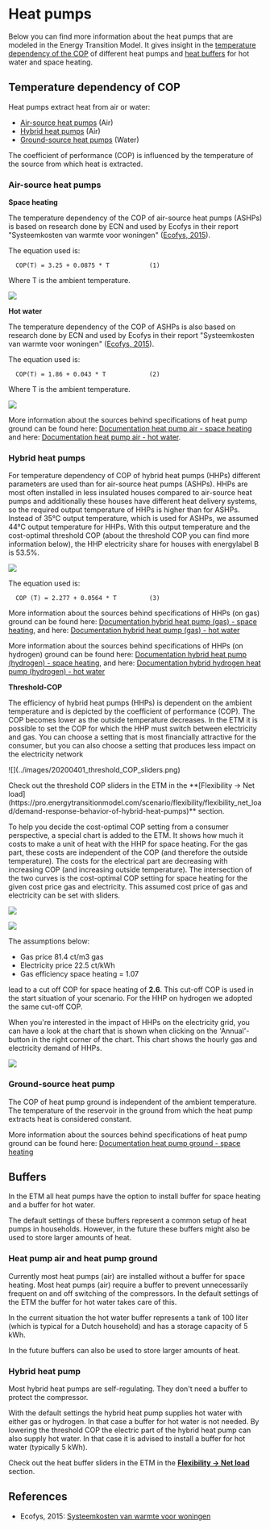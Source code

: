 # Heat pumps

Below you can find more information about the heat pumps that are modeled in the Energy Transition Model. It gives insight in the [temperature dependency of the COP](#Temperature-dependency-of-COP) of different heat pumps and [heat buffers](#Buffers) for hot water and space heating.  

## Temperature dependency of COP
Heat pumps extract heat from air or water:
* [Air-source heat pumps](#Air-source-heat-pumps) (Air)
* [Hybrid heat pumps](#Hybrid-heat-pumps) (Air)
* [Ground-source heat pumps](#Ground-source-heat-pump) (Water)


The coefficient of performance (COP) is influenced by the temperature of the source from which heat is extracted. 

### Air-source heat pumps

**Space heating**

The temperature dependency of the COP of air-source heat pumps (ASHPs) is based on research done by ECN and used by Ecofys in their report "Systeemkosten van warmte voor woningen" (<a href="https://refman.energytransitionmodel.com/publications/2063">Ecofys, 2015</a>). 

The equation used is:

`  COP(T) = 3.25 + 0.0875 * T     		(1)`

Where T is the ambient temperature.

![](../images/20170921_COP_space.png)

**Hot water**

The temperature dependency of the COP of ASHPs is also based on research done by ECN and used by Ecofys in their report "Systeemkosten van warmte voor woningen" (<a href="https://refman.energytransitionmodel.com/publications/2063">Ecofys, 2015</a>).

The equation used is:

`  COP(T) = 1.86 + 0.043 * T     		(2)`

Where T is the ambient temperature.

![](../images/20170921_COP_water.png)


More information about the sources behind specifications of heat pump ground can be found here: [Documentation heat pump air - space heating](https://github.com/quintel/etdataset/blob/master/nodes_source_analyses/households/households_space_heater_heatpump_air_water_electricity.converter.xlsx) and here: [Documentation heat pump air - hot water](https://github.com/quintel/etdataset/blob/master/nodes_source_analyses/households/households_water_heater_heatpump_air_water_electricity.converter.xlsx).

### Hybrid heat pumps
For temperature dependency of COP of hybrid heat pumps (HHPs) different parameters are used than for air-source heat pumps (ASHPs). HHPs are most often installed in less insulated houses compared to air-source heat pumps and additionally these houses have different heat delivery systems, so the required output temperature of HHPs is higher than for ASHPs. Instead of 35°C output temperature, which is used for ASHPs, we assumed 44°C output temperature for HHPs. With this output temperature and the cost-optimal threshold COP (about the threshold COP you can find more information below), the HHP electricity share for houses with energylabel B is 53.5%. 

![](../images/20200401_hhp_gas_elec_share.png)

The equation used is:

`  COP (T) = 2.277 + 0.0564 * T  		(3)`

More information about the sources behind specifications of HHPs (on gas) ground can be found here: [Documentation hybrid heat pump (gas) - space heating](https://github.com/quintel/etdataset/blob/master/nodes_source_analyses/households/households_space_heater_hybrid_heatpump_air_water_electricity.converter.xlsx), and here: [Documentation hybrid heat pump (gas) - hot water](https://github.com/quintel/etdataset/blob/master/nodes_source_analyses/households/households_water_heater_hybrid_heatpump_air_water_electricity.converter.xlsx)

More information about the sources behind specifications of HHPs (on hydrogen) ground can be found here: [Documentation hybrid heat pump (hydrogen) - space heating](https://github.com/quintel/etdataset/blob/master/nodes_source_analyses/households/households_space_heater_hybrid_hydrogen_heatpump_air_water_electricity.converter.xlsx), and here: [Documentation hybrid hydrogen heat pump (hydrogen) - hot water](https://github.com/quintel/etdataset/blob/master/nodes_source_analyses/households/households_water_heater_hybrid_hydrogen_heatpump_air_water_electricity.converter.xlsx)

**Threshold-COP**

The efficiency of hybrid heat pumps (HHPs) is dependent on the ambient temperature and is depicted by the coefficient of performance (COP). The COP becomes lower as the outside temperature decreases. In the ETM it is possible to set the COP for which the HHP must switch between electricity and gas. You can choose a setting that is most financially attractive for the consumer, but you can also choose a setting that produces less impact on the electricity network 
<p>
![](../images/20200401_threshold_COP_sliders.png)
<p>
Check out the threshold COP sliders in the ETM in the **[Flexibility → Net load](https://pro.energytransitionmodel.com/scenario/flexibility/flexibility_net_load/demand-response-behavior-of-hybrid-heat-pumps)** section.

To help you decide the cost-optimal COP setting from a consumer perspective, a special chart is added to the ETM. It shows how much it costs to make a unit of heat with the HHP for space heating. For the gas part, these costs are independent of the COP (and therefore the outside temperature). The costs for the electrical part are decreasing with increasing COP (and increasing outside temperature). The intersection of the two curves is the cost-optimal COP setting for space heating for the given cost price gas and electricity. This assumed cost price of gas and electricity can be set with sliders. 

![](../images/20200320_HHP_cost_optimal_COP_chart.png)

![](../images/20200313_HHP_COP_gas_electricity_costs_sliders.png)

The assumptions below:

- Gas price 81.4 ct/m3 gas
- Electricity price 22.5 ct/kWh
- Gas efficiency space heating = 1.07

lead to a cut off COP for space heating of **2.6**. This cut-off COP is used in the start situation of your scenario. For the HHP on hydrogen we adopted the same cut-off COP.

When you're interested in the impact of HHPs on the electricity grid, you can have a look at the chart that is shown when clicking on the 'Annual'-button in the right corner of the chart. This chart shows the hourly gas and electricity demand of HHPs. 

![](../images/20200320_hourly_demand_HHP_households.png)

### Ground-source heat pump
The COP of heat pump ground is independent of the ambient temperature. The temperature of the reservoir in the ground from which the heat pump extracts heat is considered constant.

More information about the sources behind specifications of heat pump ground can be found here: [Documentation heat pump ground - space heating](https://github.com/quintel/etdataset/blob/master/nodes_source_analyses/households/households_space_heater_heatpump_ground_water_electricity.converter.xlsx)

## Buffers
In the ETM all heat pumps have the option to install buffer for space heating and a buffer for hot water. 

The default settings of these buffers represent a common setup of heat pumps in households. However, in the future these buffers might also be used to store larger amounts of heat. 

### Heat pump air and heat pump ground
Currently most heat pumps (air) are installed without a buffer for space heating. Most heat pumps (air) require a buffer to prevent unnecessarily frequent on and off switching of the compressors. In the default settings of the ETM the buffer for hot water takes care of this.

In the current situation the hot water buffer represents a tank of 100 liter (which is typical for a Dutch household) and has a storage capacity of 5 kWh.

In the future buffers can also be used to store larger amounts of heat.


### Hybrid heat pump
Most hybrid heat pumps are self-regulating. They don't need a buffer to protect the compressor.

With the default settings the hybrid heat pump supplies hot water with either gas or hydrogen. In that case a buffer for hot water is not needed.
By lowering the threshold COP the electric part of the hybrid heat pump can also supply hot water. In that case it is advised to install a buffer for hot water (typically 5 kWh).

Check out the heat buffer sliders in the ETM in the **[Flexibility → Net load](https://pro.energytransitionmodel.com/scenario/flexibility/flexibility_net_load/demand-response-buffers-for-heat-pumps)** section.

## References
- Ecofys, 2015: [Systeemkosten van warmte voor woningen](https://refman.energytransitionmodel.com/publications/2063)

